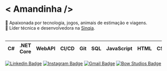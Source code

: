 # &#60; Amandinha /&#62;

<div>🌸 Apaixonada por tecnologia, jogos, animais de estimação e viagens.</div>
<div>🧡 Líder técnica e desenvolvedora na <a href="https://www.sinqia.com.br/" target="_blank">Sinqia</a>.</div>
<br />

| C# | .NET Core | WebAPI | CI/CD  | Git | SQL | JavaScript | HTML | CSS | ...
|--|--|--|--|--|--|--|--|--|--|

[![Linkedin Badge](https://img.shields.io/badge/-Amanda%20Nascimento-0a66c2?style=for-the-badge&logo=Linkedin&logoColor=white&link=https://www.linkedin.com/in/amandasdn/)](https://www.linkedin.com/in/amandasdn/) 
[![Instagram Badge](https://img.shields.io/badge/-@mands.q-d83268?style=for-the-badge&logo=Instagram&logoColor=white&link=https://www.instagram.com/mands.q/)](https://www.instagram.com/mands.q/) 
[![Gmail Badge](https://img.shields.io/badge/-asdn.amanda@gmail.com-ea4335?style=for-the-badge&logo=Gmail&logoColor=white&link=mailto:asdn.amanda@gmail.com)](mailto:asdn.amanda@gmail.com)
[![Bow Studios Badge](https://img.shields.io/badge/-Bow%20Studios-555555?style=for-the-badge&logoColor=white&link=http://bowstudios.atwebpages.com/)](http://bowstudios.atwebpages.com/)

<!--![(Github Followers Badge)](https://img.shields.io/github/followers/amandasdn?style=for-the-badge)-->
